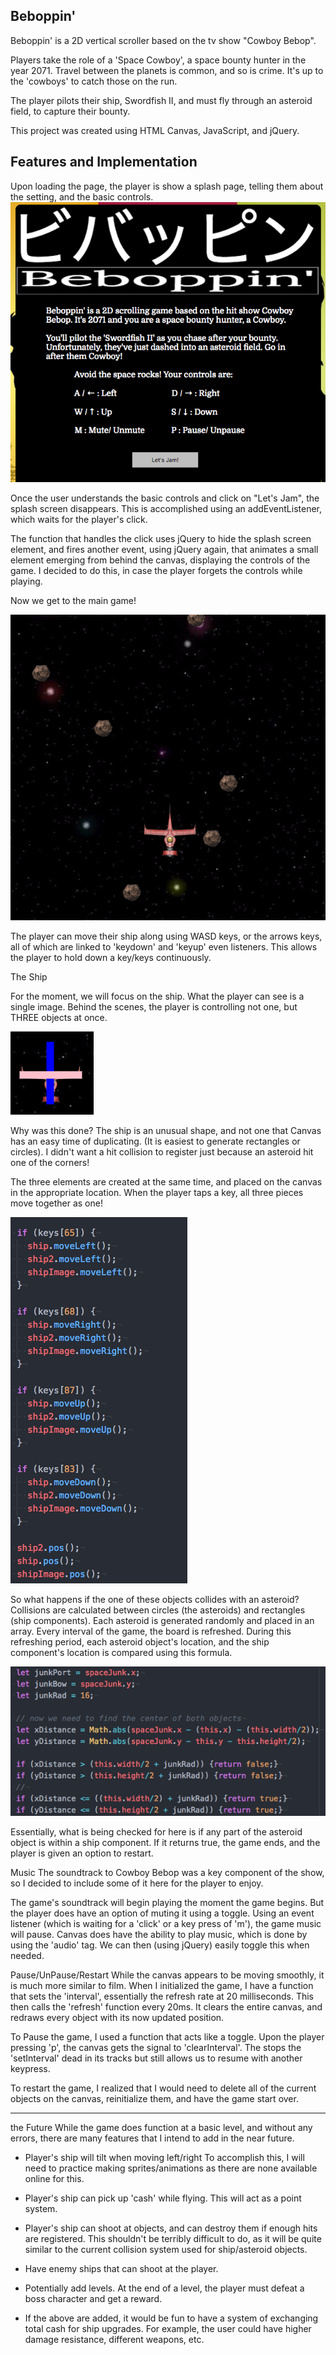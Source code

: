 


Beboppin'
-------------------
Beboppin' is a 2D vertical scroller based on the tv show "Cowboy Bebop".

Players take the role of a 'Space Cowboy', a space bounty hunter in the
year 2071. Travel between the planets is common, and so is crime. It's
up to the 'cowboys' to catch those on the run.

The player pilots their ship, Swordfish II, and must fly through an
asteroid field, to capture their bounty.

This project was created using HTML Canvas, JavaScript, and jQuery.

Features and Implementation
-----------------------

Upon loading the page, the player is show a splash page, telling them
about the setting, and the basic controls.
![splash screen](images/production_images/splash.png)

Once the user understands the basic controls and click on "Let's Jam",
the splash screen disappears. This is accomplished using an addEventListener, which waits for the player's click.

The function that handles the click uses jQuery to hide the splash
screen element, and fires another event, using jQuery again, that
animates a small element emerging from behind the canvas, displaying
the controls of the game. I decided to do this, in case the player
forgets the controls while playing.

Now we get to the main game!

![picture of the main game](images/production_images/inaction.png)

The player can move their ship along using WASD keys, or the arrows keys, all of which are linked to 'keydown' and 'keyup' even listeners.
This allows the player to hold down a key/keys continuously.

The Ship

For the moment, we will focus on the ship. What the player can see is
a single image. Behind the scenes, the player is controlling not one,
but THREE objects at once.

![behind the scenes of the ship](images/production_images/shipComponents.png)

Why was this done? The ship is an unusual shape, and not one that Canvas has an easy time of duplicating. (It is easiest to generate rectangles or circles). I didn't want a hit collision to register just because an asteroid hit one of the corners!

The three elements are created at the same time, and placed on the canvas in the appropriate
location. When the player taps a key, all three pieces move together as one!

![ship movement](images/production_images/movement.png)

So what happens if the one of these objects collides with an asteroid? Collisions are calculated between circles (the asteroids)
and rectangles (ship components). Each asteroid is generated randomly and placed in an array. Every interval of the game, the board is refreshed. During this refreshing period, each asteroid object's location, and the ship component's location is compared using this formula.

![collision detection](images/production_images/collision.png)

Essentially, what is being checked for here is if any part of the asteroid object is within a ship component. If it returns true, the game ends, and the player is given an option to restart.

Music
The soundtrack to Cowboy Bebop was a key component of the show, so I decided to include some of it here for the player to enjoy.

The game's soundtrack will begin playing the moment the game begins. But the player does have an option of muting it using a toggle. Using an event listener (which is waiting for a 'click' or a key press of 'm'), the game music will pause. Canvas does have the ability to play music, which is done by using the 'audio' tag. We can then (using jQuery) easily toggle this when needed.

Pause/UnPause/Restart
While the canvas appears to be moving smoothly, it is much more similar to film. When I initialized the game, I have a function that sets the 'interval', essentially the refresh rate at 20 milliseconds. This then calls the 'refresh' function every 20ms. It clears the entire canvas, and redraws every object with its now updated position.

To Pause the game, I used a function that acts like a toggle. Upon the player pressing 'p', the canvas gets the signal to 'clearInterval'. The stops the 'setInterval' dead in its tracks but still allows us to resume with another keypress.

To restart the game, I realized that I would need to delete all of the current objects on the canvas, reinitialize them, and have the game start over.


--------
the Future
While the game does function at a basic level, and without any errors, there are many features that I intend to add in the near future.
- Player's ship will tilt when moving left/right
  To accomplish this, I will need to practice making sprites/animations as there are none available online for this.

- Player's ship can pick up 'cash' while flying. This will act as a point system.

- Player's ship can shoot at objects, and can destroy them if enough hits are registered.
  This shouldn't be terribly difficult to do, as it will be quite similar to the current
  collision system used for ship/asteroid objects.

- Have enemy ships that can shoot at the player.

- Potentially add levels. At the end of a level, the player must defeat a boss character
  and get a reward.

- If the above are added, it would be fun to have a system of exchanging total cash for ship upgrades.
  For example, the user could have higher damage resistance, different weapons, etc.
